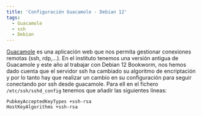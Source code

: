 ```yaml
---
title: 'Configuración Guacamole - Debian 12'
tags: 
  - Guacamole
  - ssh
  - Debian
---
```

[Guacamole](https://guacamole.apache.org/) es una aplicación web que nos permita gestionar conexiones remotas (ssh, rdp,...). En el instituto tenemos una versión antigua de Guacamole y este año al trabajar con Debian 12 Bookworm, nos hemos dado cuenta que el servidor ssh ha cambiado su algoritmo de encriptación y por lo tanto hay que realizar un cambio en su configuración para seguir conectando por ssh desde guacamole. Para ell en el fichero `/etc/ssh/sshd_config` tenemos que añadir las siguientes líneas:

```
PubkeyAcceptedKeyTypes +ssh-rsa
HostKeyAlgorithms +ssh-rsa
```


